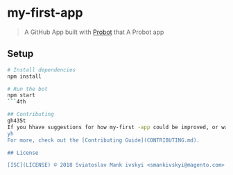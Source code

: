 # my-first-app

> A GitHub App built with [Probot](https://probot.github.io) that A Probot app

## Setup

```sh
# Install dependencies
npm install

# Run the bot
npm start
```4th

## Contributing
gh435t
If you hhave suggestions for how my-first -app could be improved, or want to report a bug, open an issue! We'd love all and any contributions .g
yh
For more, check out the [Contributing Guide](CONTRIBUTING.md).

## License

[ISC](LICENSE) © 2018 Sviatoslav Mank ivskyi <smankivskyi@magento.com>

